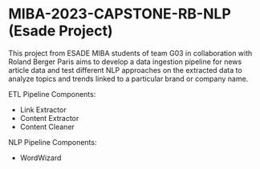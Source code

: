 # MIBA-2023-CAPSTONE-RB-NLP (Esade Project)
This project from ESADE MIBA students of team G03 in collaboration with Roland Berger Paris aims to develop a data ingestion pipeline for news article data and test different NLP approaches on the extracted data to analyze topics and trends linked to a particular brand or company name.

ETL Pipeline Components:
- Link Extractor
- Content Extractor
- Content Cleaner

NLP Pipeline Components:
- WordWizard
